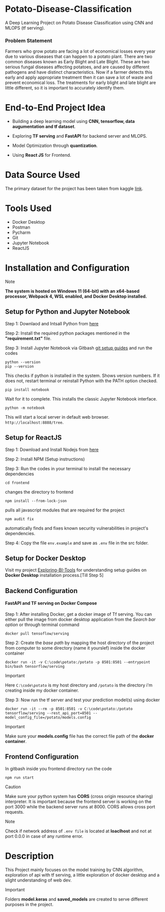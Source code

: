 # Potato-Disease-Classification 
A Deep Learning Project on Potato Disease Classification using CNN and MLOPS (tf serving).

### Problem Statement
Farmers who grow potato are facing a lot of economical losses every year due to various diseases that can happen to a potato plant. There are two common diseases known as Early Blight and Late Blight. These are two serious fungal diseases affecting potatoes, and are caused by different pathogens and have distinct characteristics. Now if a farmer detects this early and apply appropriate treatment then it can save a lot of waste and prevent economical loss. The treatments for early blight and late blight are little different, so it is important to accurately identify them.

# End-to-End Project Idea
- Building a deep learning model using **CNN, tensorflow, data augumentation and tf dataset**.
  
- Exploring  **TF serving** and **FastAPI** for backend server and MLOPS.
  
- Model Optimization through **quantization**.
  
- Using **React JS** for Frontend.

# Data Source Used
The primary dataset for the project has been taken from kaggle [link](https://www.kaggle.com/datasets/arjuntejaswi/plant-village).

# Tools Used
- Docker Desktop
- Postman
- Pycharm
- Git
- Jupyter Notebook
- ReactJS

# Installation and Configuration
>[!Note]
>**The system is hosted on Windows 11 (64-bit) with an x64-based processor, Webpack 4, WSL enabled, and Docker Desktop installed.**

## Setup for Python and Jupyter Notebook
Step 1: Downlaod and Intsall Python from [here](https://www.python.org)

Step 2: Install the required python packages mentioned in the **"requirement.txt"** file.

Step 3: Install Jupyter Notebook via Gitbash [git setup guides](https://git-scm.com/download/win) and run the codes

```
python --version
pip --version
```
This checks if python is installed in the system. Shows version numbers. If it does not, restart terminal or reinstall Python with the PATH option checked.

```
pip install notebook
```
Wait for it to complete. This installs the classic Jupyter Notebook interface.

```
python -m notebook
```
This will start a local server in default web browser. `http://localhost:8888/tree`.


## Setup for ReactJS
Step 1: Download and Install Nodejs from [here](https://nodejs.org/en/download)

Step 2: Install NPM (Setup instructions)

Step 3: Run the codes in your terminal to install the necessary dependencies

```
cd frontend
```
changes the directory to frontend

```
npm install --from-lock-json
```
pulls all javascript modules that are required for the project

```
npm audit fix
```
automatically finds and fixes known security vulnerabilities in project's dependencies.

Step 4: Copy the file `env.example` and save as `.env` file in the src folder.

## Setup for Docker Desktop

Visit my project [Exploring-BI-Tools](https://github.com/Radiohead229/Exploring-BI-Tools?tab=readme-ov-file#1-installing-superset-using-docker-compose) for understanding setup guides on **Docker Desktop** installation process.[Till Step 5]


## Backend Configuration 
#### FastAPI and TF serving on Docker Compose
Step 1: After installing Docker, get a docker image of Tf serving. You can either pull the image from docker desktop application from the *Search bar option* or through terminal command 
```
docker pull tensoflow/serving
```

Step 2: Create the *base path* by mapping the host directory of the project from computer to some directory (name it yourslef) inside the docker container

```
docker run -it -v C:\code\potato:/potato -p 8501:8501 --entrypoint bin/bash tensorflow/serving
```

>[!IMPORTANT]
>Here `C:\code\potato` is my host directory and `/potato` is the directory i'm creating inside my docker container.

Step 3: Now run the tf  server and test your prediction model(s) using docker

```
docker run -it --rm -p 8501:8501 -v C:\code\potato:/potato tensorflow/serving --rest_api_port=8501 --model_config_file=/potato/models.config

```
>[!IMPORTANT]
>Make sure your **models.config** file has the correct file path of the **docker container**.


## Frontend Configuration
In gitbash inside you frontend directory run the code 

```
npm run start
```

>[!CAUTION]
>Make sure your python system has **CORS** (cross origin resource sharing) interpreter. It is important because the frontend server is working on the port 3000 while the backend server runs at 8000. CORS allows cross port requests.

>[!NOTE]
>Check if network address of `.env file` is located at **loaclhost** and not at port 0.0.0 in case of any runtime error.


# Description
This Project mainly focuses on the model training by CNN algorithm, exploration of api with tf serving, a little exploration of docker desktop and a slight understanding of web dev.

>[!IMPORTANT]
>Folders **model.keras** and **saved_models** are created to serve different purposes in the project.












